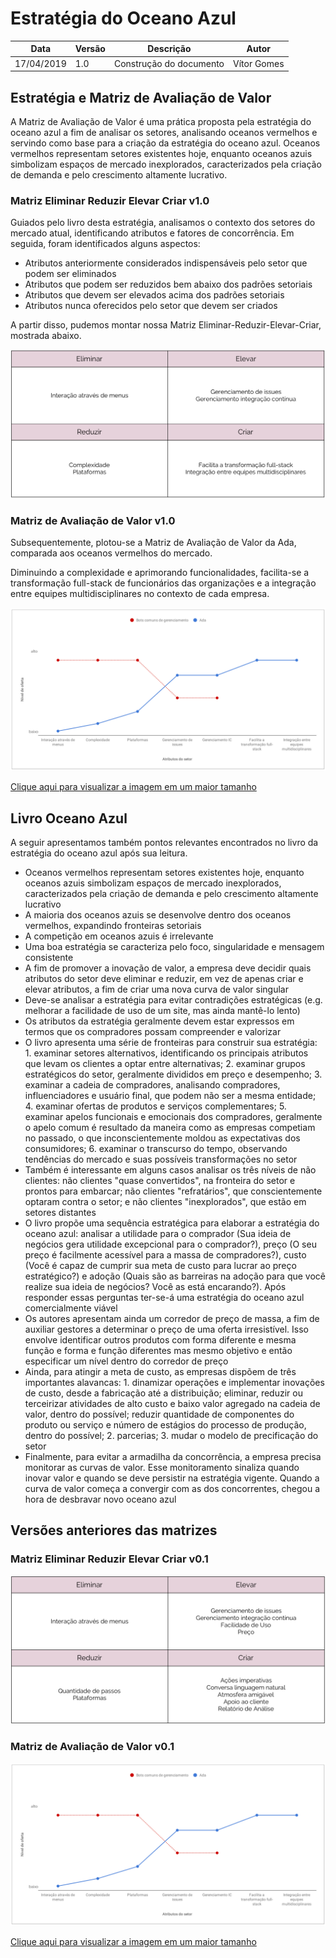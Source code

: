
# Estratégia do Oceano Azul

| **Data** | **Versão** | **Descrição** | **Autor** |
| --- | --- | --- | --- |
| 17/04/2019 | 1.0 | Construção do documento | Vítor Gomes |

## Estratégia e Matriz de Avaliação de Valor
A Matriz de Avaliação de Valor é uma prática proposta pela estratégia do oceano azul a fim de analisar os setores, analisando oceanos vermelhos e servindo como base para a criação da estratégia do oceano azul.
Oceanos vermelhos representam setores existentes hoje, enquanto oceanos azuis simbolizam espaços de mercado inexplorados, caracterizados pela criação de demanda e pelo crescimento altamente lucrativo.

### Matriz Eliminar Reduzir Elevar Criar v1.0

Guiados pelo livro desta estratégia, analisamos o contexto dos setores do mercado atual, identificando atributos e fatores de concorrência. Em seguida, foram identificados alguns aspectos:
* Atributos anteriormente considerados indispensáveis pelo setor que podem ser eliminados
* Atributos que podem ser reduzidos bem abaixo dos padrões setoriais
* Atributos que devem ser elevados acima dos padrões setoriais
* Atributos nunca oferecidos pelo setor que devem ser criados

A partir disso, pudemos montar nossa Matriz Eliminar-Reduzir-Elevar-Criar, mostrada abaixo.

![](../assets/img/product/blue_ocean_strategy/errc_grid_v1.png)

### Matriz de Avaliação de Valor v1.0
Subsequentemente, plotou-se a Matriz de Avaliação de Valor da Ada, comparada aos oceanos vermelhos do mercado.

Diminuindo a complexidade e aprimorando funcionalidades, facilita-se a transformação full-stack de funcionários das organizações e a integração entre equipes multidisciplinares no contexto de cada empresa.

![](../assets/img/product/blue_ocean_strategy/strategy_canvas_v1.png)

[Clique aqui para visualizar a imagem em um maior tamanho](https://raw.githubusercontent.com/fga-eps-mds/2019.1-ADA/gh-pages/docs/assets/img/product/blue_ocean_strategy/strategy_canvas_v1.png)

## Livro Oceano Azul
A seguir apresentamos também pontos relevantes encontrados no livro da estratégia do oceano azul após sua leitura.


- Oceanos vermelhos representam setores existentes hoje, enquanto oceanos azuis simbolizam espaços de mercado inexplorados, caracterizados pela criação de demanda e pelo crescimento altamente lucrativo
- A maioria dos oceanos azuis se desenvolve dentro dos oceanos vermelhos, expandindo fronteiras setoriais
- A competição em oceanos azuis é irrelevante
- Uma boa estratégia se caracteriza pelo foco, singularidade e mensagem consistente
- A fim de promover a inovação de valor, a empresa deve decidir quais atributos do setor deve eliminar e reduzir, em vez de apenas criar e elevar atributos, a fim de criar uma nova curva de valor singular
- Deve-se analisar a estratégia para evitar contradições estratégicas (e.g. melhorar a facilidade de uso de um site, mas ainda mantê-lo lento)
- Os atributos da estratégia geralmente devem estar expressos em termos que os compradores possam compreender e valorizar
- O livro apresenta uma série de fronteiras para construir sua estratégia: 1. examinar setores alternativos, identificando os principais atributos que levam os clientes a optar entre alternativas; 2. examinar grupos estratégicos do setor, geralmente divididos em preço e desempenho; 3. examinar a cadeia de compradores, analisando compradores, influenciadores e usuário final, que podem não ser a mesma entidade; 4. examinar ofertas de produtos e serviços complementares; 5. examinar apelos funcionais e emocionais dos compradores, geralmente o apelo comum é resultado da maneira como as empresas competiam no passado, o que inconscientemente moldou as expectativas dos consumidores; 6. examinar o transcurso do tempo, observando tendências do mercado e suas possíveis transformações no setor
- Também é interessante em alguns casos analisar os três níveis de não clientes: não clientes "quase convertidos", na fronteira do setor e prontos para embarcar; não clientes "refratários", que conscientemente optaram contra o setor; e não clientes "inexplorados", que estão em setores distantes
- O livro propõe uma sequência estratégica para elaborar a estratégia do oceano azul: analisar a utilidade para o comprador (Sua ideia de negócios gera utilidade excepcional para o comprador?), preço (O seu preço é facilmente acessível para a massa de compradores?), custo (Você é capaz de cumprir sua meta de custo para lucrar ao preço estratégico?) e adoção (Quais são as barreiras na adoção para que você realize sua ideia de negócios? Você as está encarando?). Após responder essas perguntas ter-se-á uma estratégia do oceano azul comercialmente viável
- Os autores apresentam ainda um corredor de preço de massa, a fim de auxiliar gestores a determinar o preço de uma oferta irresistível. Isso envolve identificar outros produtos com forma diferente e mesma função e forma e função diferentes mas mesmo objetivo e então especificar um nível dentro do corredor de preço
- Ainda, para atingir a meta de custo, as empresas dispõem de três importantes alavancas: 1. dinamizar operações e implementar inovações de custo, desde a fabricação até a distribuição; eliminar, reduzir ou terceirizar atividades de alto custo e baixo valor agregado na cadeia de valor, dentro do possível; reduzir quantidade de componentes do produto ou serviço e número de estágios do processo de produção, dentro do possível; 2. parcerias; 3. mudar o modelo de precificação do setor
- Finalmente, para evitar a armadilha da concorrência, a empresa precisa monitorar as curvas de valor. Esse monitoramento sinaliza quando inovar valor e quando se deve persistir na estratégia vigente. Quando a curva de valor começa a convergir com as dos concorrentes, chegou a hora de desbravar novo oceano azul

## Versões anteriores das matrizes

### Matriz Eliminar Reduzir Elevar Criar v0.1

![](../assets/img/product/blue_ocean_strategy/errc_grid_v0_1.png)

### Matriz de Avaliação de Valor v0.1

![](../assets/img/product/blue_ocean_strategy/strategy_canvas_v1.png)

[Clique aqui para visualizar a imagem em um maior tamanho](https://raw.githubusercontent.com/fga-eps-mds/2019.1-ADA/gh-pages/docs/assets/img/product/blue_ocean_strategy/strategy_canvas_v0_1.png)
